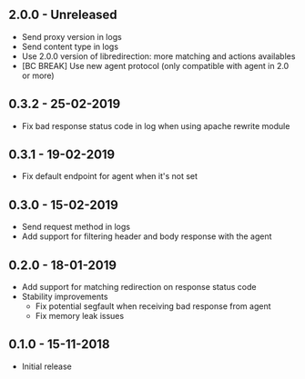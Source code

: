 ## 2.0.0 - Unreleased

 * Send proxy version in logs
 * Send content type in logs
 * Use 2.0.0 version of libredirection: more matching and actions availables
 * [BC BREAK] Use new agent protocol (only compatible with agent in 2.0 or more)

## 0.3.2 - 25-02-2019

 * Fix bad response status code in log when using apache rewrite module

## 0.3.1 - 19-02-2019

 * Fix default endpoint for agent when it's not set

## 0.3.0 - 15-02-2019

 * Send request method in logs
 * Add support for filtering header and body response with the agent

## 0.2.0 - 18-01-2019

 * Add support for matching redirection on response status code
 * Stability improvements
    * Fix potential segfault when receiving bad response from agent
    * Fix memory leak issues

## 0.1.0 - 15-11-2018

 * Initial release

